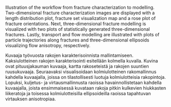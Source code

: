 Illustration of the workflow from fracture characterization to modelling. Two-dimensional fracture characterization images are displayed with a length distribution plot, fracture set visualization map and a rose plot of fracture orientations. Next, three-dimensional fracture modelling is visualized with two plots of statistically generated three-dimensional fractures. Lastly, transport and flow modelling are illustrated with plots of particle trajectories along fractures and three-dimensional ellipsoids visualizing flow anisotropy, respectively.

Kuvaaja työvuosta rakojen karakterisoinnista mallintamiseen. Kaksiulotteinen rakojen karakterisointi esitellään kolmella kuvalla. Kuvina ovat pituusjakauman kuvaaja, kartta rakoseteistä ja rakojen suuntien ruusukuvaaja. Seuraavaksi visualisoidaan kolmiulotteinen rakomallinnus kahdella kuvaajalla, joissa on tilastollisesti luotuja kolmiulotteisia rakopintoja. Lopuksi, kuljetus- ja virtausmallinnusta raoissa havainnollistetaan kahdella kuvaajalla, joista ensimmaisessä kuvataan rakoja pitkin kulkevien hiukkasten liikeratoja ja toisessa kolmiulotteisilla ellipsoideilla raoissa tapahtuvan virtauksen anisotropiaa.
